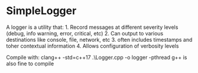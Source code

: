 # SimpleLogger

A logger is a utility that:
        1. Record messages at different severity levels (debug, info warning, error, critical, etc)
        2. Can output to various destinations like console, file, network, etc
        3. often includes timestamps and toher contextual information
        4. Allows configuration of verbosity levels


Compile with: clang++ -std=c++17 .\Logger.cpp -o logger -pthread
g++ is also fine to compile
